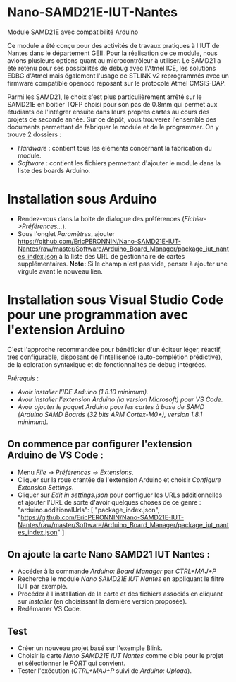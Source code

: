 # Nano-SAMD21E-IUT-Nantes
Module SAMD21E avec compatibilité Arduino

Ce module a été conçu pour des activités de travaux pratiques à l'IUT de Nantes dans le département GEII.
Pour la réalisation de ce module, nous avions plusieurs options quant au microcontrôleur à utiliser. Le SAMD21 a été retenu pour ses possibilités de debug avec l'Atmel ICE, les solutions EDBG d'Atmel mais également l'usage de STLINK v2 reprogrammés avec un firmware compatible openocd reposant sur le protocole Atmel CMSIS-DAP.

Parmi les SAMD21, le choix s'est plus particulièrement arrêté sur le SAMD21E en boitier TQFP choisi pour son pas de 0.8mm qui permet aux étudiants de l'intégrer ensuite dans leurs propres cartes au cours des projets de seconde année.
Sur ce dépôt, vous trouverez l'ensemble des documents permettant de fabriquer le module et de le programmer.
On y trouve 2 dossiers :

- *Hardware* : contient tous les éléments concernant la fabrication du module.
- *Software* : contient les fichiers permettant d'ajouter le module dans la liste des boards Arduino.


# Installation sous Arduino

- Rendez-vous dans la boite de dialogue des préférences (*Fichier->Préférences...*).
- Sous l'onglet *Paramètres*, ajouter https://github.com/EricPERONNIN/Nano-SAMD21E-IUT-Nantes/raw/master/Software/Arduino_Board_Manager/package_iut_nantes_index.json à la liste des URL de gestionnaire de cartes supplémentaires.
**Note:** Si le champ n'est pas vide, penser à ajouter une virgule avant le nouveau lien.

# Installation sous Visual Studio Code pour une programmation avec l'extension Arduino
C'est l'approche recommandée pour bénéficier d'un éditeur léger, réactif, très configurable, disposant de l'Intellisence (auto-complétion prédictive), de la coloration syntaxique et de fonctionnalités de debug intégrées.

*Prérequis* :
- *Avoir installer l'IDE Arduino (1.8.10 minimum).*
- *Avoir installer l'extension Arduino (la version Microsoft) pour VS Code.*
- *Avoir ajouter le paquet Arduino pour les cartes à base de SAMD (Arduino SAMD Boards (32 bits ARM Cortex-M0+), version 1.8.1 minimum).*
## On commence par configurer l'extension Arduino de VS Code :
- Menu *File -> Préférences -> Extensions*.
- Cliquer sur la roue crantée de l'extension Arduino et choisir *Configure Extension Settings*.
- Cliquer sur *Edit in settings.json* pour configuer les URLs additionnelles et ajouter l'URL de sorte d'avoir quelques choses de ce genre :
  "arduino.additionalUrls": [
        "package_index.json",
        "https://github.com/EricPERONNIN/Nano-SAMD21E-IUT-Nantes/raw/master/Software/Arduino_Board_Manager/package_iut_nantes_index.json"
        ]
## On ajoute la carte Nano SAMD21 IUT Nantes :
- Accéder à la commande *Arduino: Board Manager* par *CTRL+MAJ+P*
- Recherche le module *Nano SAMD21E IUT Nantes* en appliquant le filtre IUT par exemple.
- Procéder à l'installation de la carte et des fichiers associés en cliquant sur *Installer* (en choisissant la dernière version proposée).
- Redémarrer VS Code.
## Test
- Créer un nouveau projet basé sur l'exemple Blink.
- Choisir la carte *Nano SAMD21E IUT Nantes* comme cible pour le projet et sélectionner le *PORT* qui convient.
- Tester l'exécution (*CTRL+MAJ+P* suivi de *Arduino: Upload*).
